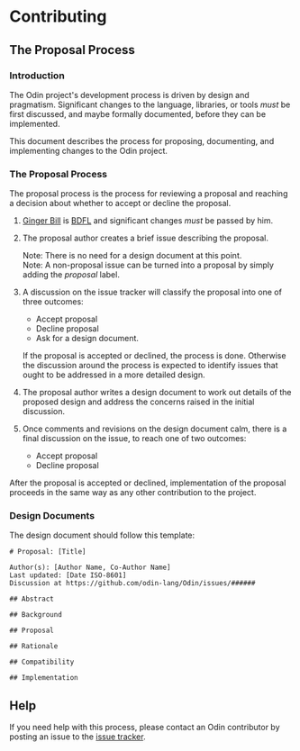 # Contributing

## The Proposal Process

### Introduction

The Odin project's development process is driven by design and pragmatism. Significant changes to the language, libraries, or tools _must_ be first discussed, and maybe formally documented, before they can be implemented.

This document describes the process for proposing, documenting, and implementing changes to the Odin project.

### The Proposal Process

The proposal process is the process for reviewing a proposal and reaching a decision about whether to accept or decline the proposal.

1. [Ginger Bill](https://github.com/gingerBill) is [BDFL](https://wikipedia.org/wiki/Benevolent_dictator_for_life) and significant changes _must_ be passed by him.

2. The proposal author creates a brief issue describing the proposal.

   Note: There is no need for a design document at this point.<br>
   Note: A non-proposal issue can be turned into a proposal by simply adding the _proposal_ label.

3. A discussion on the issue tracker will classify the proposal into one of three outcomes:
	* Accept proposal
	* Decline proposal
	* Ask for a design document.

	If the proposal is accepted or declined, the process is done. Otherwise the discussion around the process is expected to identify issues that ought to be addressed in a more detailed design.

4. The proposal author writes a design document to work out details of the proposed design and address the concerns raised in the initial discussion.

5. Once comments and revisions on the design document calm, there is a final discussion on the issue, to reach one of two outcomes:
	* Accept proposal
	* Decline proposal

After the proposal is accepted or declined, implementation of the proposal proceeds in the same way as any other contribution to the project.

### Design Documents

The design document should follow this template:


```
# Proposal: [Title]

Author(s): [Author Name, Co-Author Name]
Last updated: [Date ISO-8601]
Discussion at https://github.com/odin-lang/Odin/issues/######

## Abstract

## Background

## Proposal

## Rationale

## Compatibility

## Implementation

```


## Help

If you need help with this process, please contact an Odin contributor by posting an issue to the [issue tracker](https://github.com/odin-lang/Odin/issues).
